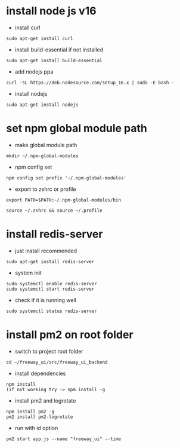 # install node js v16 
- install curl
```
sudo apt-get install curl
```
- install build-essential if not installed
```
sudo apt-get install build-essential
```
- add nodejs ppa
```
curl -sL https://deb.nodesource.com/setup_16.x | sudo -E bash -
```
- install nodejs
```
sudo apt-get install nodejs
```

# set npm global module path
- make global module path
```
mkdir ~/.npm-global-modules
```
- npm config set
```
npm config set prefix '~/.npm-global-modules'
```
- export to zshrc or profile
```
export PATH=$PATH:~/.npm-global-modules/bin

source ~/.zshrc && source ~/.profile
```

# install redis-server
- just install recommended
```
sudo apt-get install redis-server
```
- system init
```
sudo systemctl enable redis-server
sudo systemctl start redis-server
```
- check if it is running well
```
sudo systemctl status redis-server
```

# install pm2 on root folder
- switch to project root folder
```
cd ~/freeway_ui/src/freeway_ui_backend
```
- install dependencies
```
npm install
(if not working try -> npm install -g
```
- install pm2 and logrotate
```
npm install pm2 -g
pm2 install pm2-logrotate
```
- run with id option
```
pm2 start app.js --name "freeway_ui" --time
```
